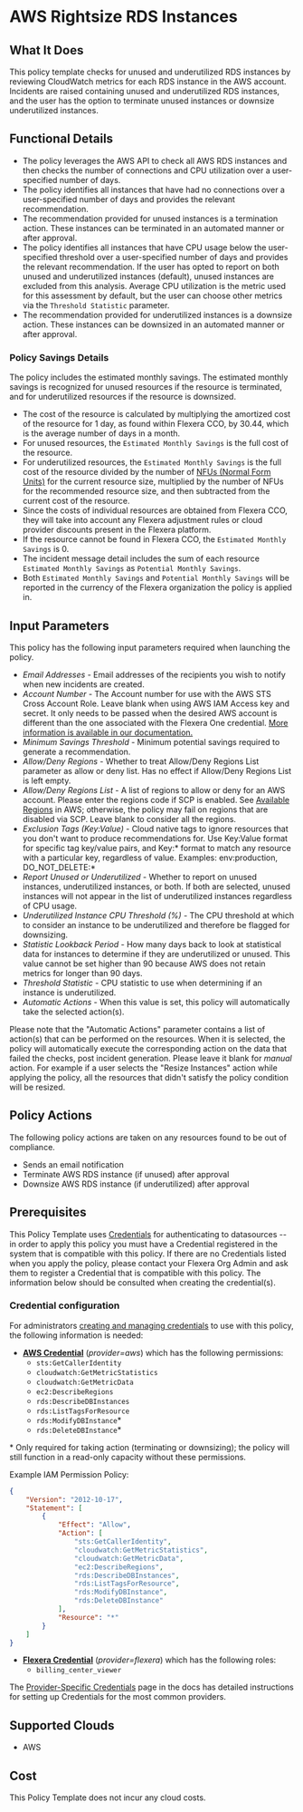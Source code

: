 # AWS Rightsize RDS Instances

## What It Does

This policy template checks for unused and underutilized RDS instances by reviewing CloudWatch metrics for each RDS instance in the AWS account. Incidents are raised containing unused and underutilized RDS instances, and the user has the option to terminate unused instances or downsize underutilized instances.

## Functional Details

- The policy leverages the AWS API to check all AWS RDS instances and then checks the number of connections and CPU utilization over a user-specified number of days.
- The policy identifies all instances that have had no connections over a user-specified number of days and provides the relevant recommendation.
- The recommendation provided for unused instances is a termination action. These instances can be terminated in an automated manner or after approval.
- The policy identifies all instances that have CPU usage below the user-specified threshold over a user-specified number of days and provides the relevant recommendation. If the user has opted to report on both unused and underutilized instances (default), unused instances are excluded from this analysis. Average CPU utilization is the metric used for this assessment by default, but the user can choose other metrics via the `Threshold Statistic` parameter.
- The recommendation provided for underutilized instances is a downsize action. These instances can be downsized in an automated manner or after approval.

### Policy Savings Details

The policy includes the estimated monthly savings. The estimated monthly savings is recognized for unused resources if the resource is terminated, and for underutilized resources if the resource is downsized.

- The cost of the resource is calculated by multiplying the amortized cost of the resource for 1 day, as found within Flexera CCO, by 30.44, which is the average number of days in a month.
- For unused resources, the `Estimated Monthly Savings` is the full cost of the resource.
- For underutilized resources, the `Estimated Monthly Savings` is the full cost of the resource divided by the number of [NFUs (Normal Form Units)](https://docs.aws.amazon.com/whitepapers/latest/cost-optimization-reservation-models/normalization-factor-for-dedicated-ec2-instances.html) for the current resource size, multiplied by the number of NFUs for the recommended resource size, and then subtracted from the current cost of the resource.
- Since the costs of individual resources are obtained from Flexera CCO, they will take into account any Flexera adjustment rules or cloud provider discounts present in the Flexera platform.
- If the resource cannot be found in Flexera CCO, the `Estimated Monthly Savings` is 0.
- The incident message detail includes the sum of each resource `Estimated Monthly Savings` as `Potential Monthly Savings`.
- Both `Estimated Monthly Savings` and `Potential Monthly Savings` will be reported in the currency of the Flexera organization the policy is applied in.

## Input Parameters

This policy has the following input parameters required when launching the policy.

- *Email Addresses* - Email addresses of the recipients you wish to notify when new incidents are created.
- *Account Number* - The Account number for use with the AWS STS Cross Account Role. Leave blank when using AWS IAM Access key and secret. It only needs to be passed when the desired AWS account is different than the one associated with the Flexera One credential. [More information is available in our documentation.](https://docs.flexera.com/flexera/EN/Automation/ProviderCredentials.htm#automationadmin_1982464505_1123608)
- *Minimum Savings Threshold* - Minimum potential savings required to generate a recommendation.
- *Allow/Deny Regions* - Whether to treat Allow/Deny Regions List parameter as allow or deny list. Has no effect if Allow/Deny Regions List is left empty.
- *Allow/Deny Regions List* - A list of regions to allow or deny for an AWS account. Please enter the regions code if SCP is enabled. See [Available Regions](https://docs.aws.amazon.com/AWSEC2/latest/UserGuide/using-regions-availability-zones.html#concepts-available-regions) in AWS; otherwise, the policy may fail on regions that are disabled via SCP. Leave blank to consider all the regions.
- *Exclusion Tags (Key:Value)* - Cloud native tags to ignore resources that you don't want to produce recommendations for. Use Key:Value format for specific tag key/value pairs, and Key:\* format to match any resource with a particular key, regardless of value. Examples: env:production, DO_NOT_DELETE:\*
- *Report Unused or Underutilized* - Whether to report on unused instances, underutilized instances, or both. If both are selected, unused instances will not appear in the list of underutilized instances regardless of CPU usage.
- *Underutilized Instance CPU Threshold (%)* - The CPU threshold at which to consider an instance to be underutilized and therefore be flagged for downsizing.
- *Statistic Lookback Period* - How many days back to look at statistical data for instances to determine if they are underutilized or unused. This value cannot be set higher than 90 because AWS does not retain metrics for longer than 90 days.
- *Threshold Statistic* - CPU statistic to use when determining if an instance is underutilized.
- *Automatic Actions* - When this value is set, this policy will automatically take the selected action(s).

Please note that the "Automatic Actions" parameter contains a list of action(s) that can be performed on the resources. When it is selected, the policy will automatically execute the corresponding action on the data that failed the checks, post incident generation. Please leave it blank for *manual* action.
For example if a user selects the "Resize Instances" action while applying the policy, all the resources that didn't satisfy the policy condition will be resized.

## Policy Actions

The following policy actions are taken on any resources found to be out of compliance.

- Sends an email notification
- Terminate AWS RDS instance (if unused) after approval
- Downsize AWS RDS instance (if underutilized) after approval

## Prerequisites

This Policy Template uses [Credentials](https://docs.flexera.com/flexera/EN/Automation/ManagingCredentialsExternal.htm) for authenticating to datasources -- in order to apply this policy you must have a Credential registered in the system that is compatible with this policy. If there are no Credentials listed when you apply the policy, please contact your Flexera Org Admin and ask them to register a Credential that is compatible with this policy. The information below should be consulted when creating the credential(s).

### Credential configuration

For administrators [creating and managing credentials](https://docs.flexera.com/flexera/EN/Automation/ManagingCredentialsExternal.htm) to use with this policy, the following information is needed:

- [**AWS Credential**](https://docs.flexera.com/flexera/EN/Automation/ProviderCredentials.htm#automationadmin_1982464505_1121575) (*provider=aws*) which has the following permissions:
  - `sts:GetCallerIdentity`
  - `cloudwatch:GetMetricStatistics`
  - `cloudwatch:GetMetricData`
  - `ec2:DescribeRegions`
  - `rds:DescribeDBInstances`
  - `rds:ListTagsForResource`
  - `rds:ModifyDBInstance`*
  - `rds:DeleteDBInstance`*

\* Only required for taking action (terminating or downsizing); the policy will still function in a read-only capacity without these permissions.

  Example IAM Permission Policy:

  ```json
  {
      "Version": "2012-10-17",
      "Statement": [
          {
              "Effect": "Allow",
              "Action": [
                  "sts:GetCallerIdentity",
                  "cloudwatch:GetMetricStatistics",
                  "cloudwatch:GetMetricData",
                  "ec2:DescribeRegions",
                  "rds:DescribeDBInstances",
                  "rds:ListTagsForResource",
                  "rds:ModifyDBInstance",
                  "rds:DeleteDBInstance"
              ],
              "Resource": "*"
          }
      ]
  }
  ```

- [**Flexera Credential**](https://docs.flexera.com/flexera/EN/Automation/ProviderCredentials.htm) (*provider=flexera*) which has the following roles:
  - `billing_center_viewer`

The [Provider-Specific Credentials](https://docs.flexera.com/flexera/EN/Automation/ProviderCredentials.htm) page in the docs has detailed instructions for setting up Credentials for the most common providers.

## Supported Clouds

- AWS

## Cost

This Policy Template does not incur any cloud costs.
